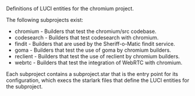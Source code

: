 Definitions of LUCI entities for the chromium project.

The following subprojects exist:

* chromium - Builders that test the chromium/src codebase.
* codesearch - Builders that test codesearch with chromium.
* findit - Builders that are used by the Sheriff-o-Matic findit service.
* goma - Builders that test the use of goma by chromium builders.
* reclient - Builders that test the use of reclient by chromium builders.
* webrtc - Builders that test the integration of WebRTC with chromium.

Each subproject contains a subproject.star that is the entry point for its
configuration, which execs the starlark files that define the LUCI entities for
the subproject.
